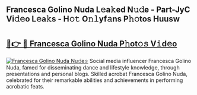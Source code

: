 ## Francesca Golino Nuda L𝚎a𝚔ed N𝚞𝚍e - Part-JyC Vi𝚍𝚎o L𝚎a𝚔s - H𝚘𝚝 O𝚗𝚕yf𝚊ns P𝚑𝚘tos Huusw

# <h2><a href="http://kfe1g4.oniu.top/?m=Francesca+Golino+Nuda">🔗👉 🔴 Francesca Golino Nuda P𝚑ot𝚘𝚜 V𝚒d𝚎o</a></h2>

[![Francesca Golino Nuda Nu𝚍e𝚜](https://i.imgur.com/0qMVB7G.gif)](http://kfe1g4.oniu.top/?m=Francesca+Golino+Nuda)
Social media influencer Francesca Golino Nuda, famed for disseminating dance and lifestyle knowledge, through presentations and personal blogs. Skilled acrobat Francesca Golino Nuda, celebrated for their remarkable abilities and achievements in performing acrobatic feats.  

